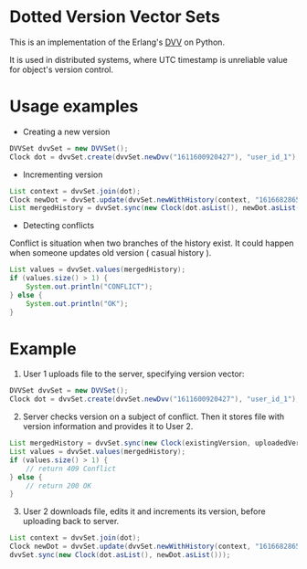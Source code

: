Dotted Version Vector Sets
==========================

This is an implementation of the Erlang's [DVV](https://github.com/ricardobcl/Dotted-Version-Vectors) on Python.

It is used in distributed systems, where UTC timestamp is unreliable value for object's version control.


Usage examples
==============

* Creating a new version
```java
DVVSet dvvSet = new DVVSet();
Clock dot = dvvSet.create(dvvSet.newDvv("1611600920427"), "user_id_1");
```

* Incrementing version
```java
List context = dvvSet.join(dot);
Clock newDot = dvvSet.update(dvvSet.newWithHistory(context, "1616682865530"), dot, "user_id_2");
List mergedHistory = dvvSet.sync(new Clock(dot.asList(), newDot.asList()));
```

* Detecting conflicts

Conflict is situation when two branches of the history exist.
It could happen when someone updates old version ( casual history ).
```java
List values = dvvSet.values(mergedHistory);
if (values.size() > 1) {
    System.out.println("CONFLICT");
} else {
    System.out.println("OK");
}
```

Example
=======
1. User 1 uploads file to the server, specifying version vector:
```java
DVVSet dvvSet = new DVVSet();
Clock dot = dvvSet.create(dvvSet.newDvv("1611600920427"), "user_id_1");
```

2. Server checks version on a subject of conflict. Then it
stores file with version information and provides it to User 2.
```java
List mergedHistory = dvvSet.sync(new Clock(existingVersion, uploadedVersion));
List values = dvvSet.values(mergedHistory);
if (values.size() > 1) {
    // return 409 Conflict
} else {
    // return 200 OK
}
```

3. User 2 downloads file, edits it and increments its version, before uploading back to server.
```java
List context = dvvSet.join(dot);
Clock newDot = dvvSet.update(dvvSet.newWithHistory(context, "1616682865530"), dot, "user_id_2");
dvvSet.sync(new Clock(dot.asList(), newDot.asList()));
```
